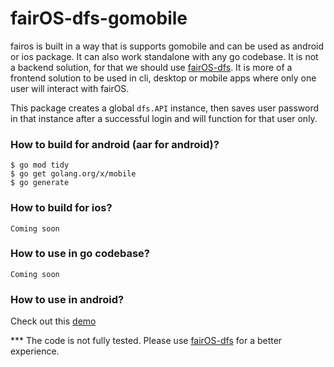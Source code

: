 # fairOS-dfs-gomobile

fairos is built in a way that is supports gomobile and can be used as android or ios package.
It can also work standalone with any go codebase. It is not a backend solution, 
for that we should use [fairOS-dfs](https://github.com/fairDataSociety/fairOS-dfs). 
It is more of a frontend solution to be used in cli, desktop or mobile apps where only one user will interact with fairOS.

This package creates a global `dfs.API` instance, then saves user password in that instance after a successful login and will function for that user only.

### How to build for android (aar for android)?
```
$ go mod tidy
$ go get golang.org/x/mobile
$ go generate
```

### How to build for ios?
```
Coming soon
```

### How to use in go codebase?
```
Coming soon
```

### How to use in android?
Check out this [demo](https://github.com/fairDataSociety/fairOS-dfs-android-demo)

*** The code is not fully tested. Please use [fairOS-dfs](https://github.com/fairDataSociety/fairOS-dfs) for a better experience.


